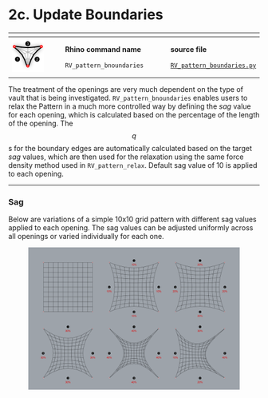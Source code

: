 # 2c. Update Boundaries

<table><thead><tr><th width="221"></th><th width="253"></th><th></th></tr></thead><tbody><tr><td><img src="../../.gitbook/assets/RV_boundaries (1).svg" alt="" data-size="original"></td><td><p><strong>Rhino command name</strong></p><p><code>RV_pattern_bnoundaries</code></p></td><td><p><strong>source file</strong></p><p><a href="../../../plugin/RV_pattern_boundaries.py"><code>RV_pattern_boundaries.py</code></a></p></td></tr></tbody></table>

The treatment of the openings are very much dependent on the type of vault that is being investigated.  `RV_pattern_bnoundaries` enables users to relax the Pattern in a much more controlled way by defining the _sag_ value for each opening, which is calculated based on the percentage of the length of the opening. The $$q$$s for the boundary edges are automatically calculated based on the target _sag_ values, which are then used for the relaxation using the same force density method used in `RV_pattern_relax`. Default sag value of 10 is applied to each opening.&#x20;

***

### Sag

Below are variations of a simple 10x10 grid pattern with different sag values applied to each opening. The sag values can be adjusted uniformly across all openings or varied individually for each one.

<figure><img src="../../.gitbook/assets/RV_sag-examples.png" alt=""><figcaption></figcaption></figure>
